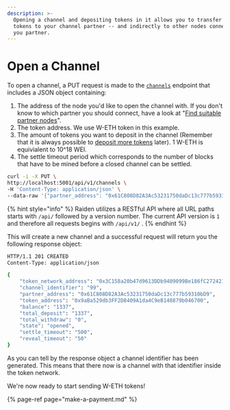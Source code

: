 ```yaml
---
description: >-
  Opening a channel and depositing tokens in it allows you to transfer these
  tokens to your channel partner -- and indirectly to other nodes connected to
  you partner.
---
```


# Open a Channel

To open a channel, a PUT request is made to the [`channels`](../raiden-api-1/resources/channels.md#create-a-channel) endpoint that includes a JSON object containing:

1. The address of the node you'd like to open the channel with. If you don't know to which partner you should connect, have a look at "[Find suitable partner nodes](https://app.gitbook.com/@raiden-network/s/raiden-network/raiden-api-1/api-tutorial/2-open-a-channel#find-suitable-partner-nodes)".
2. The token address. We use W-ETH token in this example.
3. The amount of tokens you want to deposit in the channel \(Remember that it is always possible to [deposit more tokens](../raiden-api-1/api-tutorial/3-deposit.md) later\). 1 W-ETH is equivialent to 10^18 WEI.
4. The settle timeout period which corresponds to the number of blocks that have to be mined before a closed channel can be settled.

```bash
curl -i -X PUT \
http://localhost:5001/api/v1/channels \
-H 'Content-Type: application/json' \
--data-raw '{"partner_address": "0x61C808D82A3Ac53231750daDc13c777b59310bD9", "token_address": "0xC02aaA39b223FE8D0A0e5C4F27eAD9083C756Cc2", "total_deposit": "1337", "settle_timeout": "500"}'
```

{% hint style="info" %}
Raiden utilizes a RESTful API where all URL paths starts with `/api/` followed by a version number. The current API version is `1` and therefore all requests begins with `/api/v1/` .
{% endhint %}

This will create a new channel and a successful request will return you the following response object:

```bash
HTTP/1.1 201 CREATED
Content-Type: application/json

{
    "token_network_address": "0x3C158a20b47d9613DDb9409099Be186fC272421a",
    "channel_identifier": "99",
    "partner_address": "0x61C808D82A3Ac53231750daDc13c777b59310bD9",
    "token_address": "0x9aBa529db3FF2D8409A1da4C9eB148879b046700",
    "balance": "1337",
    "total_deposit": "1337",
    "total_withdraw": "0",
    "state": "opened",
    "settle_timeout": "500",
    "reveal_timeout": "50"
}
```

As you can tell by the response object a channel identifier has been generated. This means that there now is a channel with that identifier inside the token network.

We're now ready to start sending W-ETH tokens!

{% page-ref page="make-a-payment.md" %}


